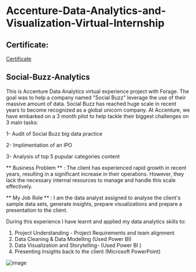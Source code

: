 # Accenture-Data-Analytics-and-Visualization-Virtual-Internship
## Certificate:
[Certificate](https://github.com/Kritika605/-Accenture-Data-Analytics-and-Visualization-Virtual-Internship/blob/main/Accenture%20North%20America_certificate.pdf)

## Social-Buzz-Analytics

This is Accenture Data Analytics virtual experience project with Forage. The goal was to help a company named "Social Buzz" leverage the use of their massive amount of data. Social Buzz has reached huge scale in recent years to become recognized as a global unicorn company. At Accenture, we have embarked on a 3 month pilot to help tackle their biggest challenges on 3 main tasks:

1- Audit of Social Buzz big data practice

2- Implimentation of an IPO

3- Analysis of top 5 pupular categories content

** Business Problem ** : The client has experienced rapid growth in recent years, resulting in a significant increase in their operations. However, they lack the necessary internal resources to manage and handle this scale effectively. 

** My Job Role ** : I am the data analyst assigned to analyse the client's sample data sets, generate insights, prepare visualizations and prepare a presentation to the client.

During this experience I have learnt and applied my data analytics skills to:
1. Project Understanding - Project Requirements and team alignment
2. Data Cleaning & Data Modelling (Used Power BI)
3. Data Visualization and Storytelling- (Used Power BI )
4. Presenting Insights back to the client (Microsoft PowerPoint)

![image](https://github.com/user-attachments/assets/2daf3207-2750-4079-a90b-753d6b8389a3)

